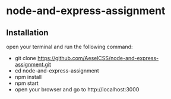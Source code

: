 # node-and-express-assignment

## Installation
open your terminal and run the following command:
- git clone https://github.com/AeselCSS/node-and-express-assignment.git
- cd node-and-express-assignment
- npm install
- npm start
- open your browser and go to http://localhost:3000